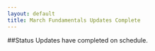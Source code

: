 ```yaml
---
layout: default
title: March Fundamentals Updates Complete
---
```


##Status
Updates have completed on schedule.

